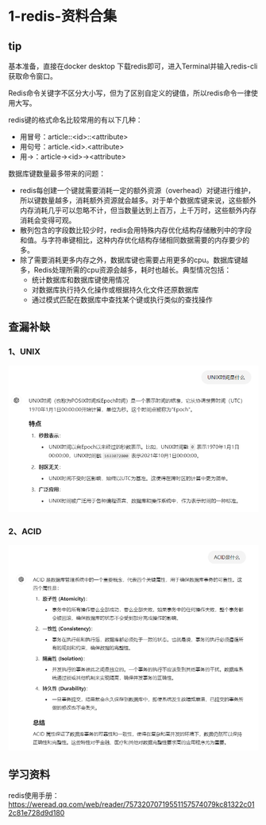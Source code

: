 # 1-redis-资料合集
## tip
基本准备，直接在docker desktop 下载redis即可，进入Terminal并输入redis-cli获取命令窗口。

Redis命令关键字不区分大小写，但为了区别自定义的键值，所以redis命令一律使用大写。

redis键的格式命名比较常用的有以下几种：
- 用冒号：article::\<id\>::\<attribute\>
- 用句号：article.\<id\>.\<attribute\>
- 用->：article->\<id\>->\<attribute\>


数据库键数量最多带来的问题：
- redis每创建一个键就需要消耗一定的额外资源（overhead）对键进行维护，所以键数量越多，消耗额外资源就会越多。对于单个数据库键来说，这些额外内存消耗几乎可以忽略不计，但当数量达到上百万，上千万时，这些额外内存消耗会变得可观。
- 散列包含的字段数比较少时，redis会用特殊内存优化结构存储散列中的字段和值。与字符串键相比，这种内存优化结构存储相同数据需要的内存要少的多。
- 除了需要消耗更多内存之外，数据库键也需要占用更多的cpu。数据库键越多，Redis处理所需的cpu资源会越多，耗时也越长。典型情况包括：
    - 统计数据库和数据库键使用情况
    - 对数据库执行持久化操作或根据持久化文件还原数据库
    - 通过模式匹配在数据库中查找某个键或执行类似的查找操作

## 查漏补缺
### 1、UNIX
![2024-10-11-08-19-47.png](./images/2024-10-11-08-19-47.png)

### 2、ACID
![2024-10-11-09-08-52.png](./images/2024-10-11-09-08-52.png)

## 学习资料

redis使用手册：https://weread.qq.com/web/reader/75732070719551157574079kc81322c012c81e728d9d180



